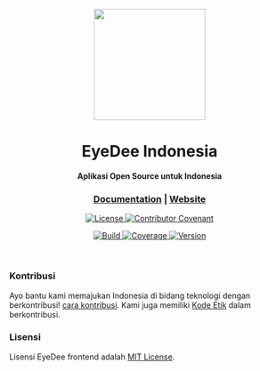 <p align="center">
  <a href="https://github.com/eyedee-id/eyedee-web">
    <img src="https://files.eyedee.id/images/logo.png" width="200px" />
  </a>
</p>

<h1 align="center">EyeDee Indonesia</h1>
<p align="center">
  <strong>Aplikasi Open Source untuk Indonesia</strong>
</p>

<div align="center">
  <h3>
    <a href="https://github.com/eyedee-id/eyedee-web/">Documentation</a>
    <span> | </span>
    <a href="https://eyedee.id">Website</a>
  </h3>
</div>

<p align="center">
  <a href="./LICENSE">
    <img src="https://img.shields.io/badge/License-MIT-brightgreen?style=flat-square" alt="License">
  </a>
  <a href="./CODE_OF_CONDUCT.md">
    <img src="https://img.shields.io/badge/Contributor%20Covenant-v2.0%20adopted-ff69b4.svg?style=flat-square" alt="Contributor Covenant">
  </a>
</p>
<p align="center">
  <a href="https://github.com/eyedee-id/eyedee-web/workflows">
    <img src="https://img.shields.io/github/workflow/status/eyedee-id/eyedee-web/CI/master?style=flat-square" alt="Build"/>
  </a>
  <a href="https://coveralls.io/github/eyedee-id/eyedee-web">
    <img src="https://img.shields.io/coveralls/github/eyedee-id/eyedee-web/master?style=flat-square" alt="Coverage">
  </a>
  <a href="https://github.com/eyedee-id/eyedee-web/releases">
    <img src="https://img.shields.io/github/v/release/eyedee-id/eyedee-web?label=version&style=flat-square" alt="Version">
  </a>
</p>

<br/>

### Kontribusi
Ayo bantu kami memajukan Indonesia di bidang teknologi dengan berkontribusi! [cara kontribusi](CONTRIBUTING.md).
Kami juga memiliki [Kode Etik](CODE_OF_CONDUCT.md) dalam berkontribusi.

### Lisensi
Lisensi EyeDee frontend adalah [MIT License](LICENSE).
